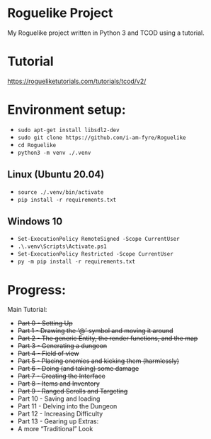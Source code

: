 # Roguelike Project
My Roguelike project written in Python 3 and TCOD using a tutorial.

# Tutorial
https://rogueliketutorials.com/tutorials/tcod/v2/

# Environment setup:
- `sudo apt-get install libsdl2-dev`
- `sudo git clone https://github.com/i-am-fyre/Roguelike`
- `cd Roguelike`
- `python3 -m venv ./.venv`

## Linux (Ubuntu 20.04)
- `source ./.venv/bin/activate`
- `pip install -r requirements.txt`

## Windows 10
- `Set-ExecutionPolicy RemoteSigned -Scope CurrentUser`
- `.\.venv\Scripts\Activate.ps1`
- `Set-ExecutionPolicy Restricted -Scope CurrentUser`
- `py -m pip install -r requirements.txt`


# Progress:
Main Tutorial:
- ~~Part 0 - Setting Up~~
- ~~Part 1 - Drawing the ‘@’ symbol and moving it around~~
- ~~Part 2 - The generic Entity, the render functions, and the map~~
- ~~Part 3 - Generating a dungeon~~
- ~~Part 4 - Field of view~~
- ~~Part 5 - Placing enemies and kicking them (harmlessly)~~
- ~~Part 6 - Doing (and taking) some damage~~
- ~~Part 7 - Creating the Interface~~
- ~~Part 8 - Items and Inventory~~
- ~~Part 9 - Ranged Scrolls and Targeting~~
- Part 10 - Saving and loading
- Part 11 - Delving into the Dungeon
- Part 12 - Increasing Difficulty
- Part 13 - Gearing up
Extras:
- A more “Traditional” Look